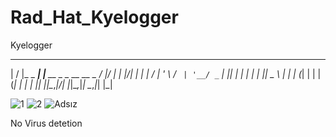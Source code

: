 # Rad_Hat_Kyelogger
Kyelogger


 __  __           _                      __  __ 
|  \/  |_   _ ___| |__   __ _ _ __ __ _ / _|/ _|
| |\/| | | | / __| '_ \ / _` | '__/ _` | |_| |_ 
| |  | | |_| \__ \ | | | (_| | | | (_| |  _|  _|
|_|  |_|\__,_|___/_| |_|\__,_|_|  \__,_|_| |_|  
                                               
![1](https://user-images.githubusercontent.com/74489628/132389091-be013880-ffa7-4a21-b7e6-544c69949e97.png)
![2](https://user-images.githubusercontent.com/74489628/132389099-a96618bf-2cc5-4d01-9f29-abb40aa81514.png)
![Adsız](https://user-images.githubusercontent.com/74489628/132389102-c238fc87-8578-4a1b-99fd-55faec01adc6.png)


No Virus detetion
